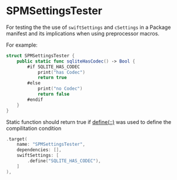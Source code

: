 # SPMSettingsTester

For testing the the use of `swiftSettings` and `cSettings` in a Package manifest and its implications when using preprocessor macros.

For example:

```swift
struct SPMSettingsTester {
    public static func sqliteHasCodec() -> Bool {
        #if SQLITE_HAS_CODEC
            print("has Codec")
            return true
        #else
            print("no Codec")
            return false
        #endif
    }
}
```

Static function should return true if [define(_:_:)](https://developer.apple.com/documentation/swift_packages/swiftsetting/3112769-define) was used to define the compilitation condition

```swift
.target(
    name: "SPMSettingsTester",
    dependencies: [],
    swiftSettings: [
        .define("SQLITE_HAS_CODEC"),
    ]
),
